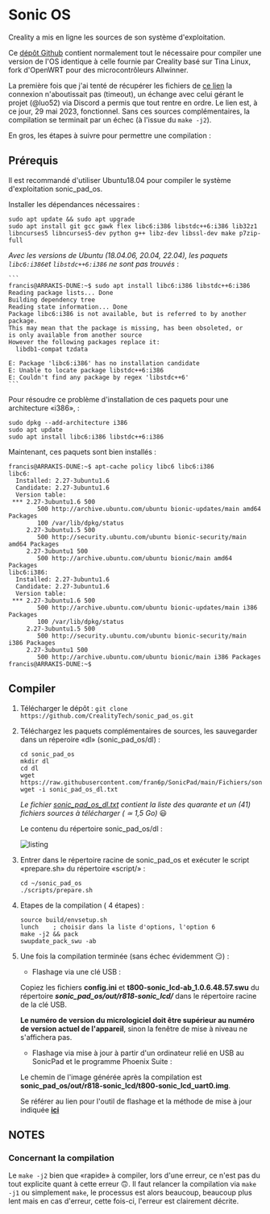 # Sonic OS

Creality a mis en ligne les sources de son système d'exploitation.

Ce [dépôt Github](https://github.com/CrealityTech/sonic_pad_os) contient normalement tout le nécessaire pour compiler une version de l'OS identique à celle fournie par Creality basé sur Tina Linux, fork d'OpenWRT pour des microcontrôleurs Allwinner.

La première fois que j'ai tenté de récupérer les fichiers de [ce lien](https://klipper.cxswyjy.com/download/sonic_dl/) la connexion n'aboutissait pas (timeout), un échange avec celui gérant le projet (@luo52) via Discord a permis que tout rentre en ordre. Le lien est, à ce jour, 29 mai 2023, fonctionnel. Sans ces sources complémentaires, la compilation se terminait par un échec (à l'issue du `make -j2`).

En gros, les étapes à suivre pour permettre une compilation :

## Prérequis

Il est recommandé d'utiliser Ubuntu18.04 pour compiler le système d'exploitation sonic_pad_os.

Installer les dépendances nécessaires :
```
sudo apt update && sudo apt upgrade
sudo apt install git gcc gawk flex libc6:i386 libstdc++6:i386 lib32z1 libncurses5 libncurses5-dev python g++ libz-dev libssl-dev make p7zip-full
```
*Avec les versions de Ubuntu (18.04.06, 20.04, 22.04), les paquets `libc6:i386`et `libstdc++6:i386` ne sont pas trouvés* :
    
    ```
    francis@ARRAKIS-DUNE:~$ sudo apt install libc6:i386 libstdc++6:i386
    Reading package lists... Done
    Building dependency tree
    Reading state information... Done
    Package libc6:i386 is not available, but is referred to by another package.
    This may mean that the package is missing, has been obsoleted, or
    is only available from another source
    However the following packages replace it:
      libdb1-compat tzdata
      
    E: Package 'libc6:i386' has no installation candidate
    E: Unable to locate package libstdc++6:i386
    E: Couldn't find any package by regex 'libstdc++6'
    ```

Pour résoudre ce problème d'installation de ces paquets pour une architecture «i386», :
```
sudo dpkg --add-architecture i386
sudo apt update
sudo apt install libc6:i386 libstdc++6:i386
```
Maintenant, ces paquets sont bien installés :
```
francis@ARRAKIS-DUNE:~$ apt-cache policy libc6 libc6:i386
libc6:
  Installed: 2.27-3ubuntu1.6
  Candidate: 2.27-3ubuntu1.6
  Version table:
 *** 2.27-3ubuntu1.6 500
        500 http://archive.ubuntu.com/ubuntu bionic-updates/main amd64 Packages
        100 /var/lib/dpkg/status
     2.27-3ubuntu1.5 500
        500 http://security.ubuntu.com/ubuntu bionic-security/main amd64 Packages
     2.27-3ubuntu1 500
        500 http://archive.ubuntu.com/ubuntu bionic/main amd64 Packages
libc6:i386:
  Installed: 2.27-3ubuntu1.6
  Candidate: 2.27-3ubuntu1.6
  Version table:
 *** 2.27-3ubuntu1.6 500
        500 http://archive.ubuntu.com/ubuntu bionic-updates/main i386 Packages
        100 /var/lib/dpkg/status
     2.27-3ubuntu1.5 500
        500 http://security.ubuntu.com/ubuntu bionic-security/main i386 Packages
     2.27-3ubuntu1 500
        500 http://archive.ubuntu.com/ubuntu bionic/main i386 Packages
francis@ARRAKIS-DUNE:~$
```

## Compiler

1. Télécharger le dépôt : 
    `git clone https://github.com/CrealityTech/sonic_pad_os.git`
2. Téléchargez les paquets complémentaires de sources, les sauvegarder dans un réperoire «dl» (sonic_pad_os/dl) :
    ```
    cd sonic_pad_os
    mkdir dl
    cd dl
    wget https://raw.githubusercontent.com/fran6p/SonicPad/main/Fichiers/sonic_pad_os_dl.txt
    wget -i sonic_pad_os_dl.txt
    ```
    *Le fichier [sonic_pad_os_dl.txt](https://raw.githubusercontent.com/fran6p/SonicPad/main/Fichiers/sonic_pad_os_dl.txt) contient la liste des quarante et un (41) fichiers sources à télécharger ( ≃ 1,5 Go)* :smiley:
    
    Le contenu du répertoire sonic_pad_os/dl :
    
    ![listing](https://github.com/fran6p/SonicPad/blob/main/Images/sonic_os_dl-listing.jpg)
    
3. Entrer dans le répertoire racine de sonic_pad_os et exécuter le script «prepare.sh» du répertoire «script/»  :
    ```
    cd ~/sonic_pad_os
    ./scripts/prepare.sh
    ```
 4. Etapes de la compilation ( 4 étapes) :
     ```
     source build/envsetup.sh
     lunch    ; choisir dans la liste d'options, l'option 6 
     make -j2 && pack
     swupdate_pack_swu -ab
     ```
5. Une fois la compilation terminée (sans échec évidemment :smirk:) :
    - Flashage via une clé USB :
    
    Copiez les fichiers **config.ini** et **t800-sonic_lcd-ab_1.0.6.48.57.swu** du répertoire ***sonic_pad_os/out/r818-sonic_lcd/*** dans le répertoire racine de la clé USB.
    
    **Le numéro de version du micrologiciel doit être supérieur au numéro de version actuel de l'appareil**, sinon la fenêtre de mise à niveau ne s'affichera pas.
    
    - Flashage via mise à jour à partir d'un ordinateur relié en USB au SonicPad et le programme Phoenix Suite :
    
    Le chemin de l'image générée après la compilation est **sonic_pad_os/out/r818-sonic_lcd/t800-sonic_lcd_uart0.img**.
    
    Se référer au lien pour l'outil de flashage et la méthode de mise à jour indiquée **[ici](https://github.com/CrealityOfficial/Creality_Sonic_Pad_Firmware)**

## NOTES

### Concernant la compilation

Le `make -j2` bien que «rapide» à compiler, lors d'une erreur, ce n'est pas du tout explicite quant à cette erreur 🙃. Il faut
relancer la compilation via `make -j1` ou simplement  `make`, le processus est alors beaucoup, beaucoup plus lent mais en cas d'erreur,
cette fois-ci, l'erreur est clairement décrite.

